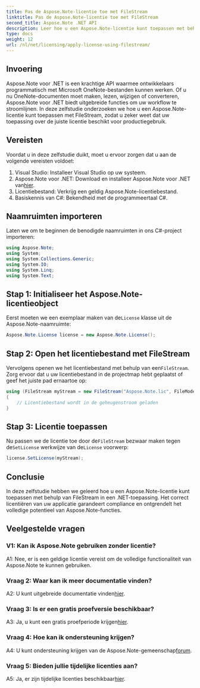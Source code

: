 ```yaml
---
title: Pas de Aspose.Note-licentie toe met FileStream
linktitle: Pas de Aspose.Note-licentie toe met FileStream
second_title: Aspose.Note .NET API
description: Leer hoe u een Aspose.Note-licentie kunt toepassen met behulp van FileStream in uw .NET-applicaties voor naadloze integratie.
type: docs
weight: 12
url: /nl/net/licensing/apply-license-using-filestream/
---
```

## Invoering

Aspose.Note voor .NET is een krachtige API waarmee ontwikkelaars programmatisch met Microsoft OneNote-bestanden kunnen werken. Of u nu OneNote-documenten moet maken, lezen, wijzigen of converteren, Aspose.Note voor .NET biedt uitgebreide functies om uw workflow te stroomlijnen. In deze zelfstudie onderzoeken we hoe u een Aspose.Note-licentie kunt toepassen met FileStream, zodat u zeker weet dat uw toepassing over de juiste licentie beschikt voor productiegebruik.

## Vereisten

Voordat u in deze zelfstudie duikt, moet u ervoor zorgen dat u aan de volgende vereisten voldoet:

1. Visual Studio: Installeer Visual Studio op uw systeem.
2.  Aspose.Note voor .NET: Download en installeer Aspose.Note voor .NET van[hier](https://releases.aspose.com/note/net/).
3. Licentiebestand: Verkrijg een geldig Aspose.Note-licentiebestand.
4. Basiskennis van C#: Bekendheid met de programmeertaal C#.

## Naamruimten importeren

Laten we om te beginnen de benodigde naamruimten in ons C#-project importeren:

```csharp
using Aspose.Note;
using System;
using System.Collections.Generic;
using System.IO;
using System.Linq;
using System.Text;
```

## Stap 1: Initialiseer het Aspose.Note-licentieobject

 Eerst moeten we een exemplaar maken van de`License` klasse uit de Aspose.Note-naamruimte:

```csharp
Aspose.Note.License license = new Aspose.Note.License();
```

## Stap 2: Open het licentiebestand met FileStream

 Vervolgens openen we het licentiebestand met behulp van een`FileStream`. Zorg ervoor dat u uw licentiebestand in de projectmap hebt geplaatst of geef het juiste pad ernaartoe op:

```csharp
using (FileStream myStream = new FileStream("Aspose.Note.lic", FileMode.Open))
{
    // Licentiebestand wordt in de geheugenstroom geladen
}
```

## Stap 3: Licentie toepassen

 Nu passen we de licentie toe door de`FileStream` bezwaar maken tegen de`SetLicense` werkwijze van de`License` voorwerp:

```csharp
license.SetLicense(myStream);
```

## Conclusie

In deze zelfstudie hebben we geleerd hoe u een Aspose.Note-licentie kunt toepassen met behulp van FileStream in een .NET-toepassing. Het correct licentiëren van uw applicatie garandeert compliance en ontgrendelt het volledige potentieel van Aspose.Note-functies.

## Veelgestelde vragen

### V1: Kan ik Aspose.Note gebruiken zonder licentie?

A1: Nee, er is een geldige licentie vereist om de volledige functionaliteit van Aspose.Note te kunnen gebruiken.

### Vraag 2: Waar kan ik meer documentatie vinden?

 A2: U kunt uitgebreide documentatie vinden[hier](https://reference.aspose.com/note/net/).

### Vraag 3: Is er een gratis proefversie beschikbaar?

A3: Ja, u kunt een gratis proefperiode krijgen[hier](https://releases.aspose.com/).

### Vraag 4: Hoe kan ik ondersteuning krijgen?

 A4: U kunt ondersteuning krijgen van de Aspose.Note-gemeenschap[forum](https://forum.aspose.com/c/note/28).

### Vraag 5: Bieden jullie tijdelijke licenties aan?

 A5: Ja, er zijn tijdelijke licenties beschikbaar[hier](https://purchase.aspose.com/temporary-license/).